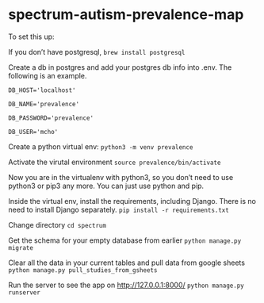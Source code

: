 # spectrum-autism-prevalence-map

To set this up:

If you don’t have postgresql,
`brew install postgresql`

Create a db in postgres and add your postgres db info into .env. The following is an example.

```
DB_HOST='localhost'

DB_NAME='prevalence'

DB_PASSWORD='prevalence'

DB_USER='mcho'
```

Create a python virtual env:
`python3 -m venv prevalence`

Activate the virutal environment
`source prevalence/bin/activate`

Now you are in the virtualenv with python3, so you don’t need to use python3 or pip3 any more. You can just use python and pip.

Inside the virtual env, install the requirements, including Django. There is no need to install Django separately.
`pip install -r requirements.txt`

Change directory
`cd spectrum`

Get the schema for your empty database from earlier
`python manage.py migrate`

Clear all the data in your current tables and pull data from google sheets
`python manage.py pull_studies_from_gsheets`

Run the server to see the app on http://127.0.0.1:8000/
`python manage.py runserver`
